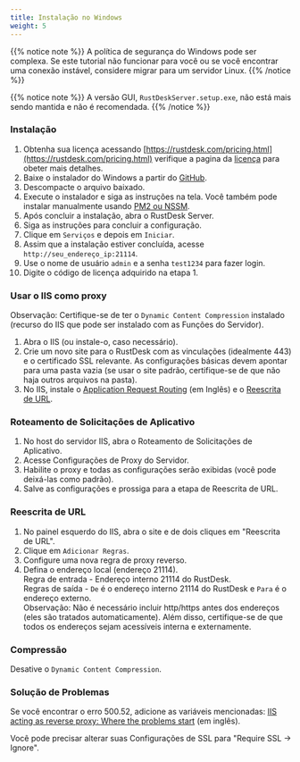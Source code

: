 ```yaml
---
title: Instalação no Windows
weight: 5
---
```


{{% notice note %}}
A política de segurança do Windows pode ser complexa. Se este tutorial não funcionar para você ou se você encontrar uma conexão instável, considere migrar para um servidor Linux.
{{% /notice %}}

{{% notice note %}}
A versão GUI, `RustDeskServer.setup.exe`, não está mais sendo mantida e não é recomendada.
{{% /notice %}}

### Instalação

1. Obtenha sua licença acessando [https://rustdesk.com/pricing.html](https://rustdesk.com/pricing.html) verifique a pagina da [licença](https://rustdesk.com/docs/pt/self-host/rustdesk-server-pro/license/) para obeter mais detalhes.
2. Baixe o instalador do Windows a partir do [GitHub](https://github.com/rustdesk/rustdesk-server-pro/releases/latest).
3. Descompacte o arquivo baixado.
4. Execute o instalador e siga as instruções na tela. Você também pode instalar manualmente usando [PM2 ou NSSM](https://rustdesk.com/docs/pt/self-host/rustdesk-server-oss/windows/).
5. Após concluir a instalação, abra o RustDesk Server.
6. Siga as instruções para concluir a configuração.
7. Clique em `Serviços` e depois em `Iniciar`.
8. Assim que a instalação estiver concluída, acesse `http://seu_endereço_ip:21114`.
9. Use o nome de usuário `admin` e a senha `test1234` para fazer login.
10. Digite o código de licença adquirido na etapa 1.

### Usar o IIS como proxy

Observação: Certifique-se de ter o `Dynamic Content Compression` instalado (recurso do IIS que pode ser instalado com as Funções do Servidor).
1. Abra o IIS (ou instale-o, caso necessário).
2. Crie um novo site para o RustDesk com as vinculações (idealmente 443) e o certificado SSL relevante. As configurações básicas devem apontar para uma pasta vazia (se usar o site padrão, certifique-se de que não haja outros arquivos na pasta).
3. No IIS, instale o [Application Request Routing](https://www.iis.net/downloads/microsoft/application-request-routing) (em Inglês) e o [Reescrita de URL](https://learn.microsoft.com/pt-br/iis/extensions/url-rewrite-module/using-the-url-rewrite-module).

### Roteamento de Solicitações de Aplicativo

1. No host do servidor IIS, abra o Roteamento de Solicitações de Aplicativo.
2. Acesse Configurações de Proxy do Servidor.
3. Habilite o proxy e todas as configurações serão exibidas (você pode deixá-las como padrão).
4. Salve as configurações e prossiga para a etapa de Reescrita de URL.

### Reescrita de URL

1. No painel esquerdo do IIS, abra o site e de dois cliques em "Reescrita de URL".
2. Clique em `Adicionar Regras`.
3. Configure uma nova regra de proxy reverso.
4. Defina o endereço local (endereço 21114). \
Regra de entrada - Endereço interno 21114 do RustDesk. \
Regras de saída - `De` é o endereço interno 21114 do RustDesk e `Para` é o endereço externo. \
Observação: Não é necessário incluir http/https antes dos endereços (eles são tratados automaticamente). Além disso, certifique-se de que todos os endereços sejam acessíveis interna e externamente.

### Compressão

Desative o `Dynamic Content Compression`.

### Solução de Problemas

Se você encontrar o erro 500.52, adicione as variáveis mencionadas: [IIS acting as reverse proxy: Where the problems start](https://techcommunity.microsoft.com/t5/iis-support-blog/iis-acting-as-reverse-proxy-where-the-problems-start/ba-p/846259) (em inglês).

Você pode precisar alterar suas Configurações de SSL para "Require SSL → Ignore".
